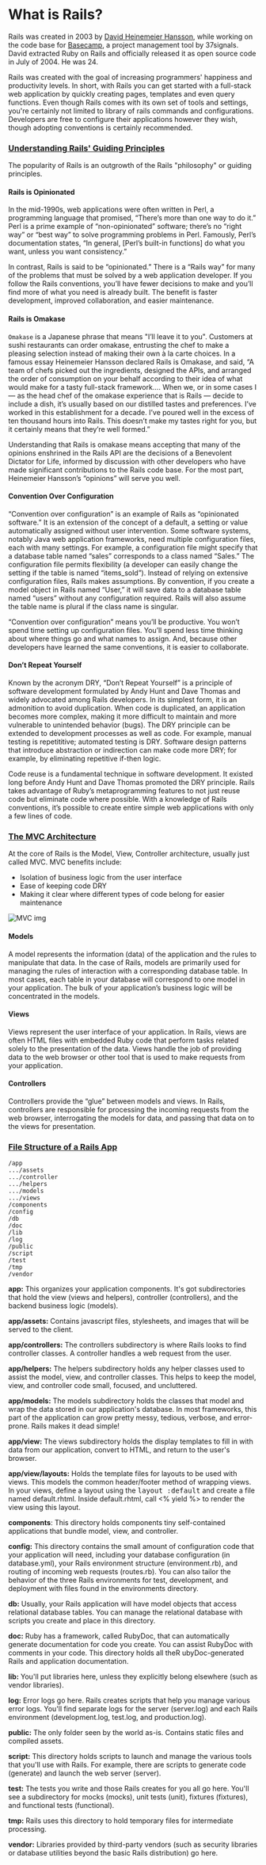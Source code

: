 # What is Rails?

Rails was created in 2003 by [David Heinemeier Hansson](https://en.wikipedia.org/wiki/David_Heinemeier_Hansson), while working on the code base for [Basecamp](https://basecamp.com/), a project management tool by 37signals. David extracted Ruby on Rails and officially released it as open source code in July of 2004. He was 24.

Rails was created with the goal of increasing programmers' happiness and productivity levels. In short, with Rails you can get started with a full-stack web application by quickly creating pages, templates and even query functions. Even though Rails comes with its own set of tools and settings, you're certainly not limited to library of rails commands and configurations. Developers are free to configure their applications however they wish, though adopting conventions is certainly recommended.

### [Understanding Rails' Guiding Principles](http://railsapps.github.io/what-is-ruby-rails.html)
The popularity of Rails is an outgrowth of the Rails "philosophy" or guiding principles.

#### Rails is Opinionated
In the mid-1990s, web applications were often written in Perl, a programming language that promised, “There’s more than one way to do it.” Perl is a prime example of “non-opinionated” software; there’s no “right way” or “best way” to solve programming problems in Perl. Famously, Perl’s documentation states, “In general, [Perl’s built-in functions] do what you want, unless you want consistency.”

In contrast, Rails is said to be “opinionated.” There is a “Rails way” for many of the problems that must be solved by a web application developer. If you follow the Rails conventions, you’ll have fewer decisions to make and you’ll find more of what you need is already built. The benefit is faster development, improved collaboration, and easier maintenance.

#### Rails is Omakase
`Omakase` is a Japanese phrase that means "I’ll leave it to you". Customers at sushi restaurants can order omakase, entrusting the chef to make a pleasing selection instead of making their own à la carte choices. In a famous essay Heinemeier Hansson declared Rails is Omakase, and said, “A team of chefs picked out the ingredients, designed the APIs, and arranged the order of consumption on your behalf according to their idea of what would make for a tasty full-stack framework…. When we, or in some cases I — as the head chef of the omakase experience that is Rails — decide to include a dish, it’s usually based on our distilled tastes and preferences. I’ve worked in this establishment for a decade. I’ve poured well in the excess of ten thousand hours into Rails. This doesn’t make my tastes right for you, but it certainly means that they’re well formed.”

Understanding that Rails is omakase means accepting that many of the opinions enshrined in the Rails API are the decisions of a Benevolent Dictator for Life, informed by discussion with other developers who have made significant contributions to the Rails code base. For the most part, Heinemeier Hansson’s “opinions” will serve you well.

#### Convention Over Configuration
“Convention over configuration” is an example of Rails as “opinionated software.” It is an extension of the concept of a default, a setting or value automatically assigned without user intervention. Some software systems, notably Java web application frameworks, need multiple configuration files, each with many settings. For example, a configuration file might specify that a database table named “sales” corresponds to a class named “Sales.” The configuration file permits flexibility (a developer can easily change the setting if the table is named “items_sold”). Instead of relying on extensive configuration files, Rails makes assumptions. By convention, if you create a model object in Rails named “User,” it will save data to a database table named “users” without any configuration required. Rails will also assume the table name is plural if the class name is singular.

“Convention over configuration” means you’ll be productive. You won’t spend time setting up configuration files. You’ll spend less time thinking about where things go and what names to assign. And, because other developers have learned the same conventions, it is easier to collaborate.

#### Don’t Repeat Yourself
Known by the acronym DRY, “Don’t Repeat Yourself” is a principle of software development formulated by Andy Hunt and Dave Thomas and widely advocated among Rails developers. In its simplest form, it is an admonition to avoid duplication. When code is duplicated, an application becomes more complex, making it more difficult to maintain and more vulnerable to unintended behavior (bugs). The DRY principle can be extended to development processes as well as code. For example, manual testing is repetititive; automated testing is DRY. Software design patterns that introduce abstraction or indirection can make code more DRY; for example, by eliminating repetitive if-then logic.

Code reuse is a fundamental technique in software development. It existed long before Andy Hunt and Dave Thomas promoted the DRY principle. Rails takes advantage of Ruby’s metaprogramming features to not just reuse code but eliminate code where possible. With a knowledge of Rails conventions, it’s possible to create entire simple web applications with only a few lines of code.

### [The MVC Architecture](http://guides.rubyonrails.org/v3.2.21/getting_started.html#the-mvc-architecture)
At the core of Rails is the Model, View, Controller architecture, usually just called MVC. MVC benefits include:

* Isolation of business logic from the user interface
* Ease of keeping code DRY
* Making it clear where different types of code belong for easier maintenance

![MVC img](https://camo.githubusercontent.com/f315ed8c47a7f129e1ba190352a3fef313b266d1/687474703a2f2f656c6962696c646e65722e66696c65732e776f726470726573732e636f6d2f323031322f30362f73637265656e2d73686f742d323031322d30362d30352d61742d322d31322d31382d616d2e706e67)

#### Models
A model represents the information (data) of the application and the rules to manipulate that data. In the case of Rails, models are primarily used for managing the rules of interaction with a corresponding database table. In most cases, each table in your database will correspond to one model in your application. The bulk of your application’s business logic will be concentrated in the models.

#### Views
Views represent the user interface of your application. In Rails, views are often HTML files with embedded Ruby code that perform tasks related solely to the presentation of the data. Views handle the job of providing data to the web browser or other tool that is used to make requests from your application.

#### Controllers
Controllers provide the “glue” between models and views. In Rails, controllers are responsible for processing the incoming requests from the web browser, interrogating the models for data, and passing that data on to the views for presentation.

### [File Structure of a Rails App](http://www.tutorialspoint.com/ruby-on-rails/rails-directory-structure.htm)

```
/app
.../assets
.../controller
.../helpers
.../models
.../views
/components
/config
/db
/doc
/lib
/log
/public
/script
/test
/tmp
/vendor
```

**app:** This organizes your application components. It's got subdirectories that hold the view (views and helpers), controller (controllers), and the backend business logic (models).

**app/assets:** Contains javascript files, stylesheets, and images that will be served to the client.

**app/controllers:** The controllers subdirectory is where Rails looks to find controller classes. A controller handles a web request from the user.

**app/helpers:** The helpers subdirectory holds any helper classes used to assist the model, view, and controller classes. This helps to keep the model, view, and controller code small, focused, and uncluttered.

**app/models:** The models subdirectory holds the classes that model and wrap the data stored in our application's database. In most frameworks, this part of the application can grow pretty messy, tedious, verbose, and error-prone. Rails makes it dead simple!

**app/view:** The views subdirectory holds the display templates to fill in with data from our application, convert to HTML, and return to the user's browser.

**app/view/layouts:** Holds the template files for layouts to be used with views. This models the common header/footer method of wrapping views. In your views, define a layout using the <tt>layout :default</tt> and create a file named default.rhtml. Inside default.rhtml, call <% yield %> to render the view using this layout.

**components**: This directory holds components tiny self-contained applications that bundle model, view, and controller.

**config:** This directory contains the small amount of configuration code that your application will need, including your database configuration (in database.yml), your Rails environment structure (environment.rb), and routing of incoming web requests (routes.rb). You can also tailor the behavior of the three Rails environments for test, development, and deployment with files found in the environments directory.

**db:** Usually, your Rails application will have model objects that access relational database tables. You can manage the relational database with scripts you create and place in this directory.

**doc:** Ruby has a framework, called RubyDoc, that can automatically generate documentation for code you create. You can assist RubyDoc with comments in your code. This directory holds all theR ubyDoc-generated Rails and application documentation.

**lib:** You'll put libraries here, unless they explicitly belong elsewhere (such as vendor libraries).

**log:** Error logs go here. Rails creates scripts that help you manage various error logs. You'll find separate logs for the server (server.log) and each Rails environment (development.log, test.log, and production.log).

**public:** The only folder seen by the world as-is. Contains static files and compiled assets.

**script:** This directory holds scripts to launch and manage the various tools that you'll use with Rails. For example, there are scripts to generate code (generate) and launch the web server (server).

**test:** The tests you write and those Rails creates for you all go here. You'll see a subdirectory for mocks (mocks), unit tests (unit), fixtures (fixtures), and functional tests (functional).

**tmp:** Rails uses this directory to hold temporary files for intermediate processing.

**vendor:** Libraries provided by third-party vendors (such as security libraries or database utilities beyond the basic Rails distribution) go here.
